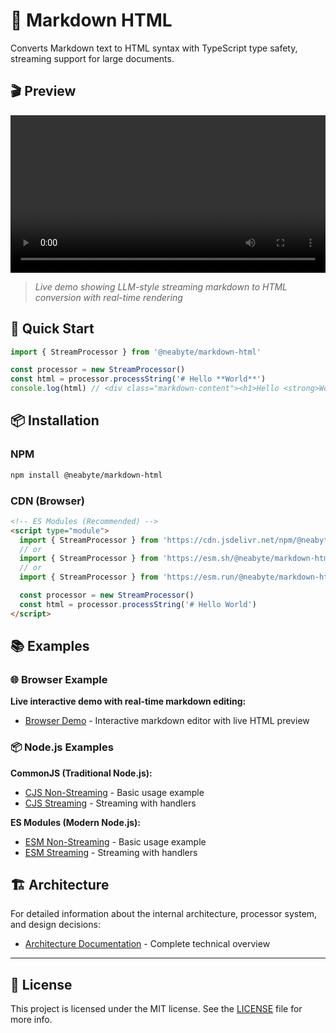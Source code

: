 # 📝 Markdown HTML

Converts Markdown text to HTML syntax with TypeScript type safety, streaming support for large documents.

## 🎬 Preview

<video width="100%" controls>
  <source src="./assets/preview.mp4" type="video/mp4">
  Your browser does not support the video tag.
</video>

> *Live demo showing LLM-style streaming markdown to HTML conversion with real-time rendering*

## 🚀 Quick Start

```typescript
import { StreamProcessor } from '@neabyte/markdown-html'

const processor = new StreamProcessor()
const html = processor.processString('# Hello **World**')
console.log(html) // <div class="markdown-content"><h1>Hello <strong>World</strong></h1></div>
```

## 📦 Installation

### NPM
```bash
npm install @neabyte/markdown-html
```

### CDN (Browser)
```html
<!-- ES Modules (Recommended) -->
<script type="module">
  import { StreamProcessor } from 'https://cdn.jsdelivr.net/npm/@neabyte/markdown-html/+esm'
  // or
  import { StreamProcessor } from 'https://esm.sh/@neabyte/markdown-html'
  // or
  import { StreamProcessor } from 'https://esm.run/@neabyte/markdown-html'

  const processor = new StreamProcessor()
  const html = processor.processString('# Hello World')
</script>
```

## 📚 Examples

### 🌐 Browser Example
**Live interactive demo with real-time markdown editing:**
- [Browser Demo](./examples/browser/index.html) - Interactive markdown editor with live HTML preview

### 📦 Node.js Examples

**CommonJS (Traditional Node.js):**
- [CJS Non-Streaming](./examples/cjs/non-stream.js) - Basic usage example
- [CJS Streaming](./examples/cjs/stream.js) - Streaming with handlers

**ES Modules (Modern Node.js):**
- [ESM Non-Streaming](./examples/esm/non-stream.js) - Basic usage example
- [ESM Streaming](./examples/esm/stream.js) - Streaming with handlers

## 🏗️ Architecture

For detailed information about the internal architecture, processor system, and design decisions:

- [Architecture Documentation](./ARCHITECTURE.md) - Complete technical overview

---

## 📄 License

This project is licensed under the MIT license. See the [LICENSE](LICENSE) file for more info.